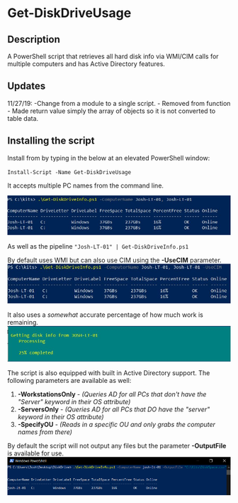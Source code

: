 # Get-DiskDriveUsage
 
<h2>Description</h2>
A PowerShell script that retrieves all hard disk info via WMI/CIM calls for multiple computers
and has Active Directory features.

<h2>Updates</h2>
11/27/19: 
-Change from a module to a single script.
- Removed from function
- Made return value simply the array of objects so it is not converted to table data.


<h2>Installing the script</h2>
Install from by typing in the below at an elevated PowerShell window:

`Install-Script -Name Get-DiskDriveUsage`

It accepts multiple PC names from the command line.

![PC](/images/MultiplePCNames.JPG)

As well as the pipeline
`"Josh-LT-01" | Get-DiskDriveInfo.ps1` 

By default uses WMI but can also use CIM using the **-UseCIM** parameter.
![CIM](/images/CIM.JPG)

It also uses a *somewhat* accurate percentage of how much work is remaining.
![PC](/images/Percentage.JPG)

The script is also equipped with built in Active Directory support. The following parameters are available as well:
1. **-WorkstationsOnly** - *(Queries AD for all PCs that don't have the "Server" keyword in their OS attribute)* 
2. **-ServersOnly** - *(Queries AD for all PCs that DO have the "server" keyword in their OS attribute)*
3. **-SpecifyOU** - *(Reads in a specific OU and only grabs the computer names from there)*

By default the script will not output any files but the parameter **-OutputFile** is available for use.
![output](/images/Output.PNG)
